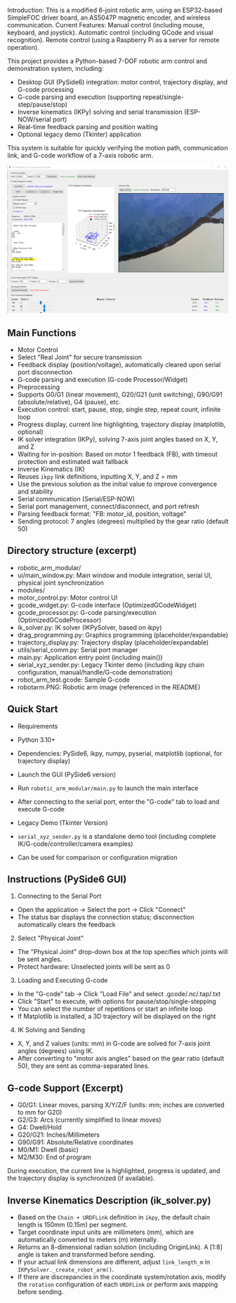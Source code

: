 Introduction:
This is a modified 6-joint robotic arm, using an ESP32-based SimpleFOC driver board, an AS5047P magnetic encoder, and wireless communication.
Current Features:
Manual control (including mouse, keyboard, and joystick).
Automatic control (including GCode and visual recognition).
Remote control (using a Raspberry Pi as a server for remote operation).


This project provides a Python-based 7-DOF robotic arm control and demonstration system, including:
- Desktop GUI (PySide6) integration: motor control, trajectory display, and G-code processing
- G-code parsing and execution (supporting repeat/single-step/pause/stop)
- Inverse kinematics (IKPy) solving and serial transmission (ESP-NOW/serial port)
- Real-time feedback parsing and position waiting
- Optional legacy demo (Tkinter) application

This system is suitable for quickly verifying the motion path, communication link, and G-code workflow of a 7-axis robotic arm.

![Robotic Arm](robotarm.PNG)
## Main Functions

- Motor Control
- Select "Real Joint" for secure transmission
- Feedback display (position/voltage), automatically cleared upon serial port disconnection
- G-code parsing and execution (G-code Processor/Widget)
- Preprocessing
- Supports G0/G1 (linear movement), G20/G21 (unit switching), G90/G91 (absolute/relative), G4 (pause), etc.
- Execution control: start, pause, stop, single step, repeat count, infinite loop
- Progress display, current line highlighting, trajectory display (matplotlib, optional)
- IK solver integration (IKPy), solving 7-axis joint angles based on X, Y, and Z
- Waiting for in-position: Based on motor 1 feedback (FB), with timeout protection and estimated wait fallback
- Inverse Kinematics (IK)
- Reuses `ikpy` link definitions, inputting X, Y, and Z = mm
- Use the previous solution as the initial value to improve convergence and stability
- Serial communication (Serial/ESP-NOW)
- Serial port management, connect/disconnect, and port refresh
- Parsing feedback format: "FB: motor_id, position, voltage"
- Sending protocol: 7 angles (degrees) multiplied by the gear ratio (default 50)

## Directory structure (excerpt)

- robotic_arm_modular/
- ui/main_window.py: Main window and module integration, serial UI, physical joint synchronization
- modules/
- motor_control.py: Motor control UI
- gcode_widget.py: G-code interface (OptimizedGCodeWidget)
- gcode_processor.py: G-code parsing/execution (OptimizedGCodeProcessor)
- ik_solver.py: IK solver (IKPySolver, based on ikpy)
- drag_programming.py: Graphics programming (placeholder/expandable)
- trajectory_display.py: Trajectory display (placeholder/expandable)
- utils/serial_comm.py: Serial port manager
- main.py: Application entry point (including main())
- serial_xyz_sender.py: Legacy Tkinter demo (including ikpy chain configuration, manual/handle/G-code demonstration)
- robot_arm_test.gcode: Sample G-code
- robotarm.PNG: Robotic arm image (referenced in the README)

## Quick Start

- Requirements
- Python 3.10+
- Dependencies: PySide6, ikpy, numpy, pyserial, matplotlib (optional, for trajectory display)

- Launch the GUI (PySide6 version)
- Run `robotic_arm_modular/main.py` to launch the main interface
- After connecting to the serial port, enter the "G-code" tab to load and execute G-code

- Legacy Demo (Tkinter Version)
- `serial_xyz_sender.py` is a standalone demo tool (including complete IK/G-code/controller/camera examples)
- Can be used for comparison or configuration migration

## Instructions (PySide6 GUI)

1. Connecting to the Serial Port
- Open the application → Select the port → Click "Connect"
- The status bar displays the connection status; disconnection automatically clears the feedback

2. Select "Physical Joint"
- The "Physical Joint" drop-down box at the top specifies which joints will be sent angles.
- Protect hardware: Unselected joints will be sent as 0

3. Loading and Executing G-code
- In the "G-code" tab → Click "Load File" and select .gcode/.nc/.tap/.txt
- Click "Start" to execute, with options for pause/stop/single-stepping
- You can select the number of repetitions or start an infinite loop
- If Matplotlib is installed, a 3D trajectory will be displayed on the right

4. IK Solving and Sending
- X, Y, and Z values ​​(units: mm) in G-code are solved for 7-axis joint angles (degrees) using IK.
- After converting to "motor axis angles" based on the gear ratio (default 50), they are sent as comma-separated lines.

## G-code Support (Excerpt)

- G0/G1: Linear moves, parsing X/Y/Z/F (units: mm; inches are converted to mm for G20)
- G2/G3: Arcs (currently simplified to linear moves)
- G4: Dwell/Hold
- G20/G21: Inches/Millimeters
- G90/G91: Absolute/Relative coordinates
- M0/M1: Dwell (basic)
- M2/M30: End of program

During execution, the current line is highlighted, progress is updated, and the trajectory display is synchronized (if available).

## Inverse Kinematics Description (ik_solver.py)

- Based on the `Chain + URDFLink` definition in `ikpy`, the default chain length is 150mm (0.15m) per segment.
- Target coordinate input units are millimeters (mm), which are automatically converted to meters (m) internally.
- Returns an 8-dimensional radian solution (including OriginLink). A [1:8] angle is taken and transformed before sending.
- If your actual link dimensions are different, adjust `link_length_m` in `IKPySolver._create_robot_arm()`.
- If there are discrepancies in the coordinate system/rotation axis, modify the `rotation` configuration of each `URDFLink` or perform axis mapping before sending.
